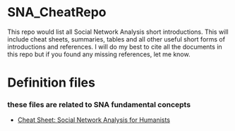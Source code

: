 # SNA_CheatRepo
 This repo would list all Social Network Analysis short introductions. This will include cheat sheets, summaries, tables and all other useful short forms of introductions and references. I will do my best to cite all the documents in this repo but if you found any missing references, let me know.

# Definition files
### these files are related to SNA fundamental concepts

- [Cheat Sheet: Social Network Analysis for Humanists]()
